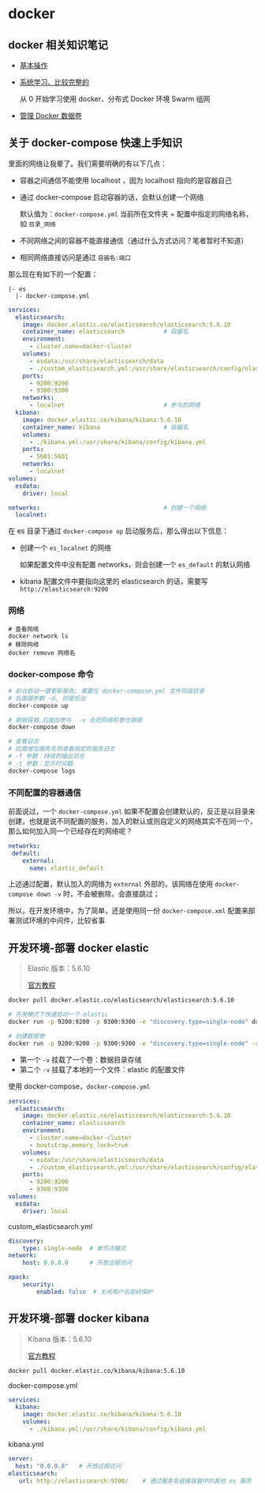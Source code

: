 # docker

## docker 相关知识笔记

- [基本操作](https://zq99299.github.io/note-book/posts/docker/#docker)

- [系统学习、比较完整的](https://zq99299.github.io/mysql-tutorial/ali-new-retail/09/02.html)

  从 0 开始学习使用 docker、分布式 Docker 环境 Swarm 组网

- [管理 Docker 数据卷](https://zq99299.github.io/mysql-tutorial/ali-new-retail/09/04.html#%E7%AE%A1%E7%90%86-docker-%E6%95%B0%E6%8D%AE%E5%8D%B7)

## 关于 docker-compose 快速上手知识

里面的网络让我晕了。我们需要明确的有以下几点：

- 容器之间通信不能使用 localhost ，因为 localhost 指向的是容器自己

- 通过 docker-compose 启动容器的话，会默认创建一个网络

  默认值为：`docker-compose.yml` 当前所在文件夹  +  配置中指定的网络名称，如 `目录_网络`
  
- 不同网络之间的容器不能直接通信（通过什么方式访问？笔者暂时不知道）

- 相同网络直接访问是通过 `容器名:端口`

那么现在有如下的一个配置：

```
|- es
  |- docker-compose.yml
```

```yml
services:
  elasticsearch:
    image: docker.elastic.co/elasticsearch/elasticsearch:5.6.10
    container_name: elasticsearch			# 容器名
    environment:
      - cluster.name=docker-cluster
    volumes:
      - esdata:/usr/share/elasticsearch/data
      - ./custom_elasticsearch.yml:/usr/share/elasticsearch/config/elasticsearch.yml 
    ports:
      - 9200:9200
      - 9300:9300
    networks:
      - localnet							# 参与的网络
  kibana:
    image: docker.elastic.co/kibana/kibana:5.6.10
    container_name: kibana					# 容器名
    volumes:
      - ./kibana.yml:/usr/share/kibana/config/kibana.yml
    ports:
      - 5601:5601
    networks:
      - localnet    
volumes:
  esdata:
    driver: local 

networks:									# 创建一个网络
  localnet:
```

在 es 目录下通过 `docker-compose up` 启动服务后，那么得出以下信息：

- 创建一个 `es_localnet` 的网络

  如果配置文件中没有配置 networks，则会创建一个 `es_default` 的默认网络

- kibana 配置文件中要指向这里的 elasticsearch 的话，需要写 `http://elasticsearch:9200`



### 网络

```
# 查看网络
docker network ls
# 移除网络
docker remove 网络名
```

###  docker-compose 命令

```bash
# 前台启动一键更新服务; 需要在 docker-compose.yml 文件同级目录
# 后面跟参数 -d, 则是后台
docker-compose up

# 销毁容器,后面加参与  -v 会把网络和卷也销毁
docker-compose down

# 查看日志
# 后面增加服务名则查看指定的服务日志
# -f 参数：持续的输出日志
# -t 参数：显示时间戳
docker-compose logs
```

### 不同配置的容器通信

前面说过，一个 `docker-compose.yml` 如果不配置会创建默认的，反正是以目录来创建，也就是说不同配置的服务，加入的默认或则自定义的网络其实不在同一个，那么如何加入同一个已经存在的网络呢？

```yml
networks: 
 default:
    external:
      name: elastic_default
```

上述通过配置，默认加入的网络为  `external` 外部的，该网络在使用 `docker-compose down -v` 时，不会被删除，会直接跳过；

所以，在开发环境中，为了简单，还是使用同一份  `docker-compose.xml` 配置来部署测试环境的中间件，比较省事

## 开发环境-部署 docker elastic

> Elastic 版本：5.6.10
>
> [官方教程](https://www.elastic.co/guide/en/elasticsearch/reference/5.6/docker.html)

```bash
docker pull docker.elastic.co/elasticsearch/elasticsearch:5.6.10

# 开发模式下快速启动一个 elastic
docker run -p 9200:9200 -p 9300:9300 -e "discovery.type=single-node" docker.elastic.co/elasticsearch/elasticsearch:5.6.10

# 创建数据卷
docker run -p 9200:9200 -p 9300:9300 -e "discovery.type=single-node" -v elasticdata:/usr/share/elasticsearch/data --privileged -v full_path_to/custom_elasticsearch.yml:/usr/share/elasticsearch/config/elasticsearch.yml docker.elastic.co/elasticsearch/elasticsearch:5.6.10
```

- 第一个 `-v` 挂载了一个卷：数据目录存储
- 第二个 `-v` 挂载了本地的一个文件：elastic 的配置文件

使用 docker-compose，`docker-compose.yml`

```yml
services:
  elasticsearch:
    image: docker.elastic.co/elasticsearch/elasticsearch:5.6.10
    container_name: elasticsearch
    environment:
      - cluster.name=docker-cluster
      - bootstrap.memory_lock=true
    volumes:
      - esdata:/usr/share/elasticsearch/data
      - ./custom_elasticsearch.yml:/usr/share/elasticsearch/config/elasticsearch.yml 
    ports:
      - 9200:9200
      - 9300:9300
volumes:
  esdata:
    driver: local 
```

custom_elasticsearch.yml

```yml
discovery:
    type: single-node  # 单节点模式
network:
    host: 0.0.0.0	   # 开放远程访问

xpack:
    security:
        enabled: false  # 关闭用户名密码保护
```



## 开发环境-部署 docker kibana

>Kibana 版本：5.6.10
>
>[官方教程](https://www.elastic.co/guide/en/kibana/5.6/_pulling_the_image.html)

```
docker pull docker.elastic.co/kibana/kibana:5.6.10
```

docker-compose.yml

```yml
services:
  kibana:
    image: docker.elastic.co/kibana/kibana:5.6.10
    volumes:
      - ./kibana.yml:/usr/share/kibana/config/kibana.yml
```

kibana.yml

```yml
server:
  host: "0.0.0.0"	# 开放远程访问
elasticsearch:
   url: http://elasticsearch:9200/	  # 通过服务名链接容器中的其他 es 服务
```



